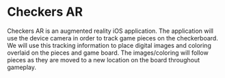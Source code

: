 # Checkers AR

Checkers AR is an augmented reality iOS application. The application will use the device camera in order to track game pieces on the checkerboard. We will use this tracking information to place digital images and coloring overlaid on the pieces and game board. The images/coloring will follow pieces as they are moved to a new location on the board throughout gameplay.
